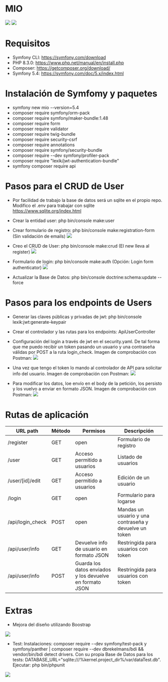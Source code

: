 # MIO

<img src="https://jorgebenitezlopez.com/github/symfony.jpg">
<img src="https://img.shields.io/static/v1?label=PHP&message=Symfony&color=green">

# Requisitos

- Symfony CLI: https://symfony.com/download
- PHP 8.3.0: https://www.php.net/manual/en/install.php
- Composer: https://getcomposer.org/download/
- Symfony 5.4: https://symfony.com/doc/5.x/index.html

# Instalación de Symfomy y paquetes

- symfony new mio --version=5.4
- composer require symfony/orm-pack
- composer require symfony/maker-bundle:1.48
- composer require form
- composer require validator
- composer require twig-bundle 
- composer require security-csrf 
- composer require annotations
- composer require symfony/security-bundle
- composer require --dev symfony/profiler-pack 
- composer require "lexik/jwt-authentication-bundle"
- symfony composer require api

# Pasos para el CRUD de User

- Por facilidad de trabajo la base de datos será un sqlite en el propio repo. Modifico el .env para trabajar con sqlite https://www.sqlite.org/index.html
- Crear la entidad user: php bin/console make:user
- Crear formulario de registro: php bin/console make:registration-form (Sin validación de emails)
<kbd><img src="https://jorgebenitezlopez.com/github/register.png"></kbd>

- Creo el CRUD de User: php bin/console make:crud (El new lleva al register)
<kbd><img src="https://jorgebenitezlopez.com/github/CRUD.png"></kbd>

- Formulario de login: php bin/console make:auth (Opción: Login form authenticator)
<kbd><img src="https://jorgebenitezlopez.com/github/login.png"><kbd>

- Actualizar la Base de Datos: php bin/console doctrine:schema:update --force

# Pasos para los endpoints de Users

- Generar las claves públicas y privadas de jwt: php bin/console lexik:jwt:generate-keypair
- Crear el controlador y las rutas para los endpoints: ApiUserController
- Configuración del login a través de jwt en el security.yaml. De tal forma que me puedo recibir un token pasando un usuario y una contraseña válidas por POST a la ruta login_check. Imagen de comprobación con Postman:
<kbd><img src="https://jorgebenitezlopez.com/github/api-login.png"><kbd>

- Una vez que tengo el token lo mando al controlador de API para solicitar info del usuario. Imagen de comprobación con Postman:
<kbd><img src="https://jorgebenitezlopez.com/github/api-info.png"><kbd>

- Para modificar los datos, loe envío en el body de la petición, los persisto y los vuelvo a enviar en formato JSON. Imagen de comprobación con Postman:
<kbd><img src="https://jorgebenitezlopez.com/github/api-update.png"></kbd>

# Rutas de aplicación

| URL path           | Método | Permisos                           | Descripción                          |
|---------------------|--------|------------------------------------|--------------------------------------|
| /register          | GET    | open                               | Formulario de registro               |
| /user              | GET    | Acceso permitido a usuarios        | Listado de usuarios                  |
| /user/[id]/edit    | GET    | Acceso permitido a usuarios        | Edición de un usuario                |
| /login             | GET    | open                               | Formulario para logarse               |
| /api/login_check   | POST   | open                               | Mandas un usuario y una contraseña y devuelve un token |
| /api/user/info     | GET    | Devuelve info de usuario en formato JSON | Restringida para usuarios con token |
| /api/user/info     | POST   | Guarda los datos enviados y los devuelve en formato JSON | Restringida para usuarios con token |


# Extras

- Mejora del diseño utilizando Boostrap

<kbd><img src="https://jorgebenitezlopez.com/github/boostrap.png"></kbd>

- Test: Instalaciones: composer require --dev symfony/test-pack y symfony/panther | composer require --dev dbrekelmans/bdi && vendor/bin/bdi detect drivers. Con su propia Base de Datos para los tests: DATABASE_URL="sqlite:///%kernel.project_dir%/var/dataTest.db". Ejecutar: php bin/phpunit

<kbd><img src="https://jorgebenitezlopez.com/github/test.png"></kbd>

